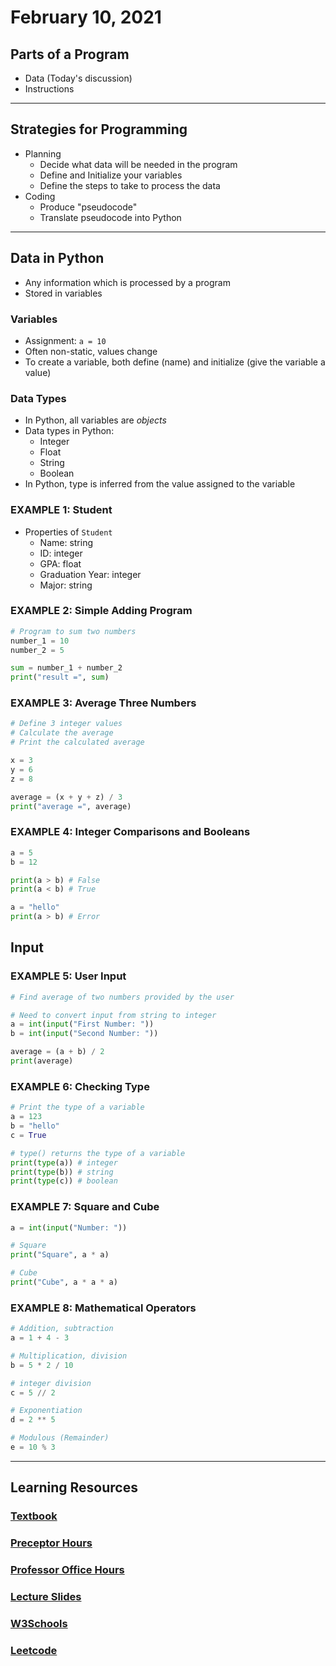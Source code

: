 # February 10, 2021

## Parts of a Program

- Data (Today's discussion)
- Instructions

---

## Strategies for Programming
 - Planning
     - Decide what data will be needed in the program
     - Define and Initialize your variables
     - Define the steps to take to process the data
 - Coding
     - Produce "pseudocode"
     - Translate pseudocode into Python

---

## Data in Python
 - Any information which is processed by a program
 - Stored in variables

### Variables
 - Assignment: `a = 10`
 - Often non-static, values change
 - To create a variable, both define (name) and initialize (give the variable a value)

### Data Types
 - In Python, all variables are _objects_
 - Data types in Python:
    - Integer
    - Float
    - String
    - Boolean
 - In Python, type is inferred from the value assigned to the variable

### **EXAMPLE 1: Student**
 - Properties of `Student`
    - Name: string
    - ID: integer
    - GPA: float
    - Graduation Year: integer
    - Major: string

### **EXAMPLE 2: Simple Adding Program**
```python
# Program to sum two numbers
number_1 = 10
number_2 = 5

sum = number_1 + number_2
print("result =", sum)
```

### **EXAMPLE 3: Average Three Numbers**
```python
# Define 3 integer values
# Calculate the average
# Print the calculated average

x = 3
y = 6
z = 8

average = (x + y + z) / 3
print("average =", average)
```

### **EXAMPLE 4: Integer Comparisons and Booleans**
```python
a = 5
b = 12

print(a > b) # False
print(a < b) # True

a = "hello"
print(a > b) # Error
```

## Input

### **EXAMPLE 5: User Input**
```python
# Find average of two numbers provided by the user

# Need to convert input from string to integer
a = int(input("First Number: "))
b = int(input("Second Number: "))

average = (a + b) / 2
print(average)
```

### **EXAMPLE 6: Checking Type**
```python
# Print the type of a variable
a = 123
b = "hello"
c = True

# type() returns the type of a variable
print(type(a)) # integer
print(type(b)) # string
print(type(c)) # boolean
```

### **EXAMPLE 7: Square and Cube**
```python
a = int(input("Number: "))

# Square
print("Square", a * a)

# Cube
print("Cube", a * a * a)
```

### **EXAMPLE 8: Mathematical Operators**
```python
# Addition, subtraction
a = 1 + 4 - 3

# Multiplication, division
b = 5 * 2 / 10

# integer division
c = 5 // 2

# Exponentiation
d = 2 ** 5

# Modulous (Remainder)
e = 10 % 3
```

---

## Learning Resources

### [Textbook](https://runestone.academy/runestone/books/published/thinkcspy/index.html)

### [Preceptor Hours](https://luther.mywconline.com/)

### [Professor Office Hours](https://katie.luther.edu/)

### [Lecture Slides](https://katie.luther.edu/)

### [W3Schools](https://www.w3schools.com/python/)

### [Leetcode](https://leetcode.com/)
